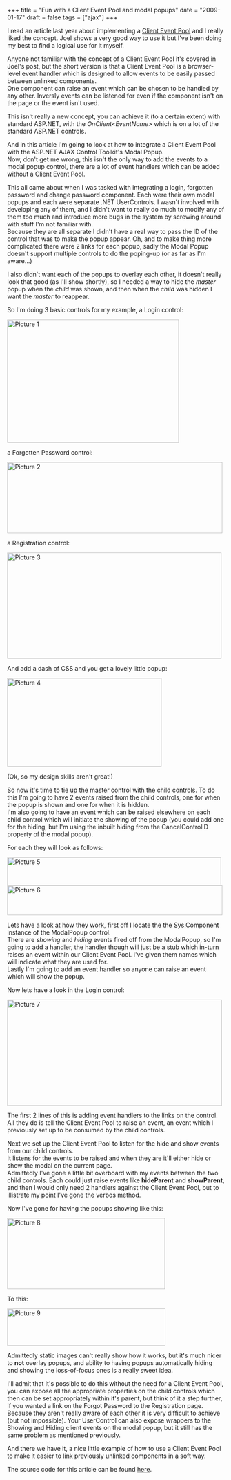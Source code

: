 +++
title = "Fun with a Client Event Pool and modal popups"
date = "2009-01-17"
draft = false
tags = ["ajax"]
+++

<p>I read an article last year about implementing a <a href="https://web.archive.org/web/20090127032545/http://seejoelprogram.wordpress.com/2008/07/31/a-client-event-pool-in-javascript/" target="_blank">Client Event Pool</a>&nbsp;and I really liked the concept. Joel shows a very good way to use it but I've been doing my best to find a logical use for it myself.</p>
<p>Anyone not familiar with the concept of a Client Event Pool it's covered in Joel's post, but the short version is that a Client Event Pool is a browser-level event handler which is designed to allow events to be easily passed between unlinked components.<br>One component can raise an event which can be chosen to be handled by any other. Inversly events can be listened for even if the component isn't on the page or the event isn't used.</p>
<p>This isn't really a new concept, you can achieve it (to a certain extent) with standard ASP.NET, with the <em>OnClient&lt;EventName&gt;</em> which is on a lot of the standard ASP.NET controls.</p>
<p>And in this article I'm going to look at how to integrate a Client Event Pool with&nbsp;the ASP.NET AJAX Control Toolkit's Modal Popup.<br>Now, don't get me wrong, this isn't the only way to add the events to a modal popup control, there are a lot of event handlers which can be added without a Client Event Pool.</p>
<p>This all came about when I was tasked with integrating a login, forgotten password and change password component. Each were their own modal popups and each were separate .NET UserControls. I wasn't involved with developing any of them, and I didn't want to really do much to modify any of them too much and introduce more bugs in the system by screwing around with stuff I'm not familiar with.<br>Because they are all separate I didn't have a real way to pass the ID of the control that was to make the popup appear. Oh, and to make thing more complicated there were 2 links for each popup, sadly the Modal Popup doesn't support multiple controls to do the poping-up (or as far as I'm aware...)</p>
<p>I also didn't want each of the popups to overlay each other, it doesn't really look that good (as I'll show shortly), so I needed a way to hide the <em>master</em> popup when the <em>child</em> was shown, and then when the <em>child</em> was hidden I want the <em>master</em> to reappear.</p>
<p>So I'm doing 3 basic controls for my example, a Login control:</p>
<p><img src="/get/media/1944/picture 1_398x285.jpg" width="398" height="285" alt="Picture 1"></p>
<p>a Forgotten Password control:</p>
<p><img src="/get/media/1949/picture 2_499x164.jpg" width="499" height="164" alt="Picture 2"></p>
<p>a Registration control:</p>
<p><img src="/get/media/1954/picture 3_497x245.jpg" width="497" height="245" alt="Picture 3"></p>
<p>And add a dash of CSS and you get a lovely little popup:</p>
<p><img src="/get/media/1959/picture 4.png" width="358" height="205" alt="Picture 4"></p>
<p>(Ok, so my design skills aren't great!)</p>
<p>So now it's time to tie up the master control with the child controls. To do this I'm going to have 2 events raised from the child controls, one for when the popup is shown and one for when it is hidden.<br>I'm also going to have an event which can be raised elsewhere on each child control which will initiate the showing of the popup (you could add one for the hiding, but I'm using the inbuilt hiding from the CancelControlID property of the modal popup).</p>
<p>For each they will look as follows:</p>
<p><img src="/get/media/1964/picture 5_496x65.jpg" width="496" height="65" alt="Picture 5"><br><img src="/get/media/1969/picture 6_499x69.jpg" width="499" height="69" alt="Picture 6"></p>
<p>Lets have a look at how they work, first off I locate the the Sys.Component instance of the ModalPopup control.<br>There are <em>showing</em> and <em>hiding</em> events fired off from the ModalPopup, so I'm going to add a handler, the handler though will just be a stub which in-turn raises an event within our Client Event Pool. I've given them names which will indicate what they are used for.<br>Lastly I'm going to add an event handler so anyone can raise an event which will show the popup.</p>
<p>Now lets have a look in the Login control:</p>
<p><img src="/get/media/1979/picture 7_498x245.jpg" width="498" height="245" alt="Picture 7"></p>
<p>The first 2 lines of this is adding event handlers to the links on the control. All they do is tell the Client Event Pool to raise an event, an event which I previously set up to be consumed by the child controls.</p>
<p>Next we set up the Client Event Pool to listen for the hide and show events from our child controls.<br>It listens for the events to be raised and when they are it'll either hide or show the modal on the current page.<br>Admittedly I've gone a little bit overboard with my events between the two child controls. Each could just raise events like <strong>hideParent</strong> and <strong>showParent</strong>, and then I would only need 2 handlers against the Client Event Pool, but to illistrate my point I've gone the verbos method.</p>
<p>Now I've gone for having the popups showing like this:</p>
<p><img src="/get/media/1974/picture 8.png" width="366" height="164" alt="Picture 8"></p>
<p>To this:</p>
<p><img src="/get/media/1984/picture 9.png" width="367" height="86" alt="Picture 9"></p>
<p>Admittedly static images can't really show how it works, but it's much nicer to <strong>not</strong> overlay popups, and ability to having popups automatically hiding and showing the loss-of-focus ones is a really sweet idea.</p>
<p>I'll admit that it's possible to do this without the need for a Client Event Pool, you can expose all the appropriate properties on the child controls which then can be set appropriately within it's parent, but think of it a step further, if you wanted a link on the Forgot Password to the Registration page. Because they aren't really aware of each other it is very difficult to achieve (but not impossible). Your UserControl can also expose wrappers to the Showing and Hiding client events on the modal popup, but it still has the same problem as mentioned previously.</p>
<p>And there we have it, a nice little example of how to use a Client Event Pool to make it easier to link previously unlinked components in a soft way.</p>
<p>The source code for this article can be found <a href="/get/media/1989/clienteventpooldemo.zip" target="_blank">here</a>.</p>